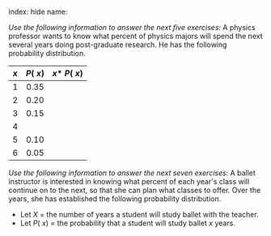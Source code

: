 index: hide
name: 

 *Use the following information to answer the next five exercises:* A physics professor wants to know what percent of physics majors will spend the next several years doing post-graduate research. He has the following probability distribution.


|  *x* |  *P*( *x*) |  *x** *P*( *x*) |
|:-:|:-:|:-:|
| 1 | 0.35 |  |
| 2 | 0.20 |  |
| 3 | 0.15 |  |
| 4 |  |  |
| 5 | 0.10 |  |
| 6 | 0.05 |  |
    

 *Use the following information to answer the next seven exercises:* A ballet instructor is interested in knowing what percent of each year's class will continue on to the next, so that she can plan what classes to offer. Over the years, she has established the following probability distribution.

  * Let  *X* = the number of years a student will study ballet with the teacher.
  * Let  *P*( *x*) = the probability that a student will study ballet  *x* years.
